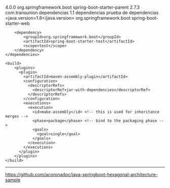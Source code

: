 <?xml version="1.0" encoding="UTF-8"?>
<project xmlns="http://maven.apache.org/POM/4.0.0" xmlns:xsi="http://www.w3.org/2001/XMLSchema-instance"
	xsi:schemaLocation="http://maven.apache.org/POM/4.0.0 https://maven.apache.org/xsd/maven-4.0.0.xsd">
	<modelVersion>4.0.0</modelVersion>
	<parent>
		<groupId>org.springframework.boot</groupId>
		<artifactId>spring-boot-starter-parent</artifactId>
		<version>2.7.3</version>
		<relativePath/> <!-- lookup parent from repository -->
	</parent>
	<groupId>com.transunion</groupId>
	<artifactId>dependencias</artifactId>
	<version>1.1</version>
	<name>dependencias</name>
	<description>prueba de dependencias</description>
	<properties>
		<java.version>1.8</java.version>
	</properties>
	<dependencies>
		<dependency>
			<groupId>org.springframework.boot</groupId>
			<artifactId>spring-boot-starter-web</artifactId>
		</dependency>

		<dependency>
			<groupId>org.springframework.boot</groupId>
			<artifactId>spring-boot-starter-test</artifactId>
			<scope>test</scope>
		</dependency>
	</dependencies>

	<build>
		<plugins>
	      <plugin>
	        <artifactId>maven-assembly-plugin</artifactId>
	        <configuration>
	          <descriptorRefs>
	            <descriptorRef>jar-with-dependencies</descriptorRef>
	          </descriptorRefs>
	        </configuration>
	        <executions>
	          <execution>
	            <id>make-assembly</id> <!-- this is used for inheritance merges -->
	            <phase>package</phase> <!-- bind to the packaging phase -->
	            <goals>
	              <goal>single</goal>
	            </goals>
	          </execution>
	        </executions>
	      </plugin>
		</plugins>
	</build>

</project>


---

https://github.com/acoronadoc/java-springboot-hexagonal-architecture-sample
